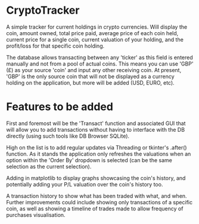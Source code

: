 # CryptoTracker

A simple tracker for current holdings in crypto currencies. Will display the coin, amount owned, total price paid, average price of each coin held, current price for a single coin, current valuation of your holding, and the profit/loss for that specific coin holding.

The database allows transacting between any 'ticker' as this field is entered manually and not from a pool of actual coins. This means you can use 'GBP' (£) as your source 'coin' and input any other receiving coin. At present, 'GBP' is the only source coin that will not be displayed as a currency holding on the application, but more will be added (USD, EURO, etc).

# Features to be added

First and foremost will be the 'Transact' function and associated GUI that will allow you to add transactions without having to interface with the DB directly (using such tools like DB Browser SQLite).

High on the list is to add regular updates via Threading or tkinter's .after() function. As it stands the application only refreshes the valuations when an option within the 'Order By' dropdown is selected (can be the same selection as the current selection).

Adding in matplotlib to display graphs showcasing the coin's history, and potentially adding your P/L valuation over the coin's history too.

A transaction history to show what has been traded with what, and when. Further improvements could include showing only transactions of a specific coin, as well as showing a timeline of trades made to allow frequency of purchases visualisation.
